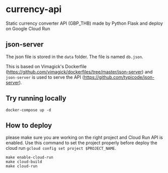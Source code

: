 # currency-api

Static currency converter API (GBP_THB) made by Python Flask and deploy on Google Cloud Run

## json-server

The json file is stored in the `data` folder. The file is named `db.json`.

This is based on Vimagick's Dockerfile (https://github.com/vimagick/dockerfiles/tree/master/json-server) and `json-server` is used to serve the API (https://github.com/typicode/json-server).

## Try running locally

```
docker-compose up -d
```

## How to deploy

please make sure you are working on the right project and Cloud Run API is enabled. Use this command to set the project properly before deploy the cloud run `gcloud config set project $PROJECT_NAME`.

```
make enable-cloud-run
make cloud-build
make cloud-run
```
